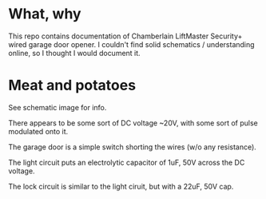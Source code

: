 # What, why

This repo contains documentation of Chamberlain LiftMaster Security+ wired garage door opener. I couldn't find solid schematics / understanding online, so I thought I would document it.

# Meat and potatoes

See schematic image for info.

There appears to be some sort of DC voltage ~20V, with some sort of pulse modulated onto it.

The garage door is a simple switch shorting the wires (w/o any resistance).

The light circuit puts an electrolytic capacitor of 1uF, 50V across the DC voltage.

The lock circuit is similar to the light ciruit, but with a 22uF, 50V cap.
